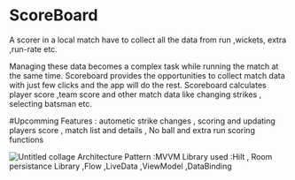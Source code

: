 # ScoreBoard
A scorer in a local match have to collect all the data from run ,wickets, extra ,run-rate etc.

Managing these data becomes a complex task while running the match at the same time.
Scoreboard provides the opportunities to collect match data with just few clicks and the app will do the rest.
Scoreboard calculates player score ,team score and other match data like changing strikes , selecting batsman etc.


#Upcomming Features : 
autometic strike changes ,
scoring and updating players score ,
match list and details ,
No ball and extra run scoring functions

![Untitled collage](https://user-images.githubusercontent.com/32747201/135149262-4680a1e3-2416-4636-a84e-6fe92f8ba8c7.jpg)
Architecture Pattern :MVVM
Library used :Hilt , Room persistance Library ,Flow ,LiveData ,ViewModel ,DataBinding

